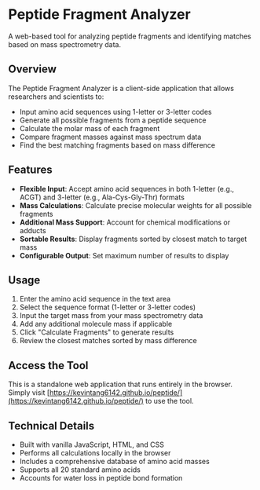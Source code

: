 # Peptide Fragment Analyzer

A web-based tool for analyzing peptide fragments and identifying matches based on mass spectrometry data.

## Overview

The Peptide Fragment Analyzer is a client-side application that allows researchers and scientists to:

- Input amino acid sequences using 1-letter or 3-letter codes
- Generate all possible fragments from a peptide sequence
- Calculate the molar mass of each fragment
- Compare fragment masses against mass spectrum data
- Find the best matching fragments based on mass difference

## Features

- **Flexible Input**: Accept amino acid sequences in both 1-letter (e.g., ACGT) and 3-letter (e.g., Ala-Cys-Gly-Thr) formats
- **Mass Calculations**: Calculate precise molecular weights for all possible fragments
- **Additional Mass Support**: Account for chemical modifications or adducts
- **Sortable Results**: Display fragments sorted by closest match to target mass
- **Configurable Output**: Set maximum number of results to display

## Usage

1. Enter the amino acid sequence in the text area
2. Select the sequence format (1-letter or 3-letter codes)
3. Input the target mass from your mass spectrometry data
4. Add any additional molecule mass if applicable
5. Click "Calculate Fragments" to generate results
6. Review the closest matches sorted by mass difference

## Access the Tool

This is a standalone web application that runs entirely in the browser.  
Simply visit [https://kevintang6142.github.io/peptide/](https://kevintang6142.github.io/peptide/) to use the tool.

## Technical Details

- Built with vanilla JavaScript, HTML, and CSS
- Performs all calculations locally in the browser
- Includes a comprehensive database of amino acid masses
- Supports all 20 standard amino acids
- Accounts for water loss in peptide bond formation